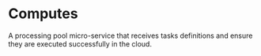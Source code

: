 # Computes

A processing pool micro-service that receives tasks definitions and ensure
they are executed successfully in the cloud.
